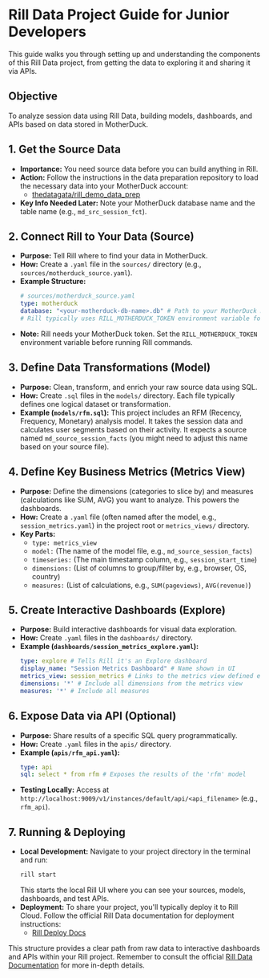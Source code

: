 # Rill Data Project Guide for Junior Developers

This guide walks you through setting up and understanding the components of this Rill Data project, from getting the data to exploring it and sharing it via APIs.

## Objective

To analyze session data using Rill Data, building models, dashboards, and APIs based on data stored in MotherDuck.

## 1. Get the Source Data

* **Importance:** You need source data before you can build anything in Rill.
* **Action:** Follow the instructions in the data preparation repository to load the necessary data into your MotherDuck account:
    * [thedatagata/rill_demo_data_prep](https://github.com/thedatagata/rill_demo_data_prep)
* **Key Info Needed Later:** Note your MotherDuck database name and the table name (e.g., `md_src_session_fct`).

## 2. Connect Rill to Your Data (Source)

* **Purpose:** Tell Rill where to find your data in MotherDuck.
* **How:** Create a `.yaml` file in the `sources/` directory (e.g., `sources/motherduck_source.yaml`).
* **Example Structure:**
    ```yaml
    # sources/motherduck_source.yaml
    type: motherduck
    database: "<your-motherduck-db-name>.db" # Path to your MotherDuck DB
    # Rill typically uses RILL_MOTHERDUCK_TOKEN environment variable for auth
    ```
* **Note:** Rill needs your MotherDuck token. Set the `RILL_MOTHERDUCK_TOKEN` environment variable before running Rill commands.

## 3. Define Data Transformations (Model)

* **Purpose:** Clean, transform, and enrich your raw source data using SQL.
* **How:** Create `.sql` files in the `models/` directory. Each file typically defines one logical dataset or transformation.
* **Example (`models/rfm.sql`):** This project includes an RFM (Recency, Frequency, Monetary) analysis model. It takes the session data and calculates user segments based on their activity. It expects a source named `md_source_session_facts` (you might need to adjust this name based on your source file).

## 4. Define Key Business Metrics (Metrics View)

* **Purpose:** Define the dimensions (categories to slice by) and measures (calculations like SUM, AVG) you want to analyze. This powers the dashboards.
* **How:** Create a `.yaml` file (often named after the model, e.g., `session_metrics.yaml`) in the project root or `metrics_views/` directory.
* **Key Parts:**
    * `type: metrics_view`
    * `model:` (The name of the model file, e.g., `md_source_session_facts`)
    * `timeseries:` (The main timestamp column, e.g., `session_start_time`)
    * `dimensions:` (List of columns to group/filter by, e.g., browser, OS, country)
    * `measures:` (List of calculations, e.g., `SUM(pageviews)`, `AVG(revenue)`)

## 5. Create Interactive Dashboards (Explore)

* **Purpose:** Build interactive dashboards for visual data exploration.
* **How:** Create `.yaml` files in the `dashboards/` directory.
* **Example (`dashboards/session_metrics_explore.yaml`):**
    ```yaml
    type: explore # Tells Rill it's an Explore dashboard
    display_name: "Session Metrics Dashboard" # Name shown in UI
    metrics_view: session_metrics # Links to the metrics view defined earlier
    dimensions: '*' # Include all dimensions from the metrics view
    measures: '*' # Include all measures
    ```

## 6. Expose Data via API (Optional)

* **Purpose:** Share results of a specific SQL query programmatically.
* **How:** Create `.yaml` files in the `apis/` directory.
* **Example (`apis/rfm_api.yaml`):**
    ```yaml
    type: api
    sql: select * from rfm # Exposes the results of the 'rfm' model
    ```
* **Testing Locally:** Access at `http://localhost:9009/v1/instances/default/api/<api_filename>` (e.g., `rfm_api`).

## 7. Running & Deploying

* **Local Development:** Navigate to your project directory in the terminal and run:
    ```bash
    rill start
    ```
    This starts the local Rill UI where you can see your sources, models, dashboards, and test APIs.
* **Deployment:** To share your project, you'll typically deploy it to Rill Cloud. Follow the official Rill Data documentation for deployment instructions:
    * [Rill Deploy Docs](https://docs.rilldata.com/deploy)

This structure provides a clear path from raw data to interactive dashboards and APIs within your Rill project. Remember to consult the official [Rill Data Documentation](https://docs.rilldata.com/) for more in-depth details.